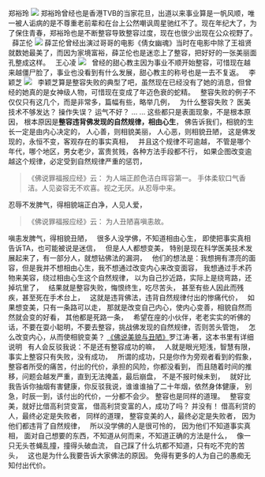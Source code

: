 郑裕玲
![](images/整容失败1.jpg)
郑裕玲曾经也是香港TVB的当家花旦，出道以来事业算是一帆风顺，唯一被人诟病的是不尊重老前辈和在台上公然嘲讽周星驰红不了。现在年纪大了，为了保住青春，郑裕玲也是不断整容导致整容过度，现在也很少出现在公众视野了。
&nbsp;
薛芷伦
![](images/整容失败2.jpg)
薛芷伦曾经出演过哥哥的电影《倩女幽魂》当时在电影中除了王祖贤就数她最美了，而因为家境富裕，薛芷伦也是迷恋上了整容，把好好的一张美丽面孔整成这样。
&nbsp;
王心凌
![](images/整容失败3.jpg)
&nbsp;
曾经的甜心教主因为事业不顺开始整容，可惜现在越来越僵尸脸了，事业也没看到有什么发展，甜心教主的称号也是一去不复返。
&nbsp;
李颖芝
![](images/整容失败4.jpg)
&nbsp;
李颖芝算是整容失败的典型了吧，虽然现在已经没有了她的消息，但曾经的她真的是女神级人物，可惜现在变成了年迈色衰的蛇精。
&nbsp;
整容失败的例子不仅仅只有这几个，而是非常多，篇幅有些，略举几例，
&nbsp;
为什么整容失败？
医美技术不够发达？
操作失误？
运气不好？
... ...
这些都只是表面现象，不是根本原因，
根本原因是**整容违背佛发现的自然规律，相由心生**，
佛告诉我们，相貌的生长一定是由内心决定的，
人心善，则相貌美丽，
人心恶，则相貌丑陋，
这是佛发现的，永恒不变，客观存在的事实真相，
&nbsp;
并且这个规律不可逾越，
不管是哪个年代，哪个地区，男女老少，富贵贫贱，各种方法手段都不行，
如果企图改变逾越这个规律，必定受到自然规律严重的惩罚，

> 《佛说罪福报应经》云：
> 为人端正颜色洁白晖容第一。
> 手体柔软口气香洁。人见姿容无不欢喜。视之无厌。从忍辱中来。

忍辱不发脾气，得相貌端正白净，人见人爱，
&nbsp;
> 《佛说罪福报应经》云：
> 为人丑陋喜嗔恚故。

嗔恚发脾气，得相貌丑陋，
&nbsp;
很多人没学佛，不知道相由心生，
即使把事实真相告诉TA，也可能被说是迷信，
&nbsp;
但是人人都想变美，
特别是现在科学医美技术发展起来了，有一部分人，就想钻佛法的漏洞，
&nbsp;
他们的想法是：我想拥有漂亮的面容，但是我并不想相由心生，我不想通过改变内心来改变面容，
我想通过手术药物来美容，绕过相由心生这个自然规律，
以为自己抄近路，实际上是绕弯路，还掉坑里了，
&nbsp;
结果就是整容失败，悔恨终生，吃尽苦头，
甚至有些人因此而残疾，甚至死在手术台上，
&nbsp;
这就是违背佛法，违背自然规律付出的惨痛代价，
&nbsp;
如果想变美，只有一条路可以走，
那就是改变自己内心，使内心变善，相貌自然而然就会变的好看，
其他都是死路一条，
&nbsp;
希望在座的小伙伴，老老实实的听佛的话，不要在耍小聪明，不要去整容，挑战佛发现的自然规律，否则苦头管饱，
&nbsp;
怎么改变内心，从而使相貌变美？
[《佛说美貌与丑陋》](https://www.kancloud.cn/luojiangtao/foshuomeimao)罗江涛·著，这本书里有详细说明
&nbsp;
有人会反驳我说：不是还有整容成功的嘛，
&nbsp;
人就是眼光短浅，智慧有限，
事实上整容只有失败，没有成功，
&nbsp;
所谓的成功，只是你作为旁观者看到的假象，
整容者所受的痛苦，付出的代价，承担的风险，你都没看到，
而且随着时间的推移，问题会越发严重，直到无法掩盖，最后崩盘，
不是不报时候未到，
&nbsp;
就好比我告诉你抽烟有害健康，你反驳我说，谁谁谁抽了二十年烟，依然身体健康，
别急，时辰一到，该付出的代价，一分都不会少。
整容也是同样的道理。
&nbsp;
整容变美，就好比借高利贷变富，
借高利贷变富的人，成功了吗？
并没有！
借高利贷的人，最终必定是失败者，
同样的道理，
整容变美的人，最终必定是失败者，
因为他们都违背了自然规律，
&nbsp;
所以没学佛的人是很可怜的，
因为他们不知道事实真相，
面对自己想要的东西，不知道从何而来，不知道正确的方法是什么，
&nbsp;
像一只无头苍蝇乱撞，撞得头破血流，
自己踩了什么坑都不知道，只有吃不完的苦头，
&nbsp;
这也是为什么我要告诉大家佛法的原因。
免得有更多的人为自己的愚痴无知付出代价。



